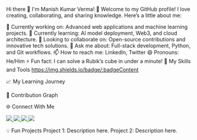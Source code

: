 Hi there 👋
I'm Manish Kumar Verma! 🚀
Welcome to my GitHub profile! I love creating, collaborating, and sharing knowledge. Here’s a little about me:

🔭 Currently working on: Advanced web applications and machine learning projects.
🌱 Currently learning: AI model deployment, Web3, and cloud architecture.
👯 Looking to collaborate on: Open-source contributions and innovative tech solutions.
💬 Ask me about: Full-stack development, Python, and Git workflows.
📫 How to reach me: LinkedIn, Twitter
😄 Pronouns: He/Him
⚡ Fun fact: I can solve a Rubik’s cube in under a minute!
🌟 My Skills and Tools
https://img.shields.io/badge/:badgeContent

📈 My Learning Journey

🚀 Contribution Graph

🌐 Connect With Me
<p align="left"> <a href="https://linkedin.com/in/your-profile"> <img src="https://img.shields.io/badge/LinkedIn-0077B5?logo=linkedin&logoColor=white&style=flat" /> </a> <a href="https://twitter.com/your-profile"> <img src="https://img.shields.io/badge/Twitter-1DA1F2?logo=twitter&logoColor=white&style=flat" /> </a> <a href="mailto:your-email@gmail.com"> <img src="https://img.shields.io/badge/Email-D14836?logo=gmail&logoColor=white&style=flat" /> </a> <a href="https://dev.to/your-profile"> <img src="https://img.shields.io/badge/Dev.to-0A0A0A?logo=dev.to&logoColor=white&style=flat" /> </a> </p>
💡 Fun Projects
Project 1: Description here.
Project 2: Description here.

